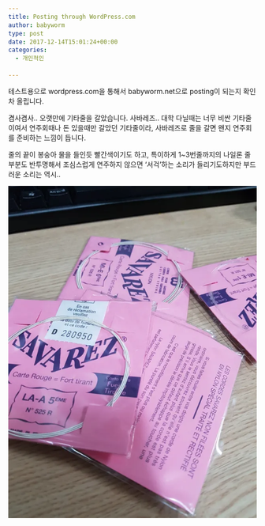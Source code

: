 ```yaml
---
title: Posting through WordPress.com
author: babyworm
type: post
date: 2017-12-14T15:01:24+00:00
categories:
  - 개인적인

---
```

테스트용으로 wordpress.com을 통해서 babyworm.net으로 posting이 되는지 확인차 올립니다.

겸사겸사.. 오랫만에 기타줄을 갈았습니다. 사바레즈..
대학 다닐때는 너무 비싼 기타줄이여서 연주회때나 돈 있을때만 갈았던 기타줄이라, 사바레즈로 줄을 갈면 왠지 연주회를 준비하는 느낌이 듭니다.

줄의 끝이 봉숭아 물을 들인듯 빨간색이기도 하고, 특이하게 1~3번줄까지의 나일론 줄 부분도 반투명해서 조심스럽게 연주하지 않으면 ‘서걱’하는 소리가 들리기도하지만 부드러운 소리는 역시..

<img loading="lazy" decoding="async"  src="featured_savarez.webp">